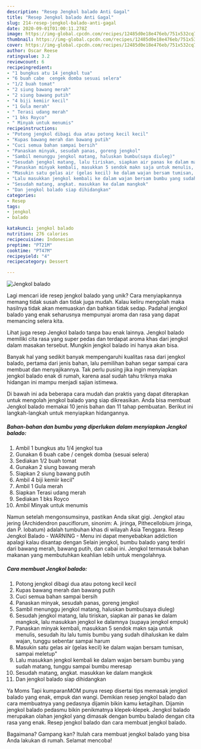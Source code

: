 ```yaml
---
description: "Resep Jengkol balado Anti Gagal"
title: "Resep Jengkol balado Anti Gagal"
slug: 214-resep-jengkol-balado-anti-gagal
date: 2020-09-01T01:00:11.278Z
image: https://img-global.cpcdn.com/recipes/12485d0e18e476eb/751x532cq70/jengkol-balado-foto-resep-utama.jpg
thumbnail: https://img-global.cpcdn.com/recipes/12485d0e18e476eb/751x532cq70/jengkol-balado-foto-resep-utama.jpg
cover: https://img-global.cpcdn.com/recipes/12485d0e18e476eb/751x532cq70/jengkol-balado-foto-resep-utama.jpg
author: Oscar Reese
ratingvalue: 3.2
reviewcount: 6
recipeingredient:
- "1 bungkus atu 14 jengkol tua"
- "6 buah cabe  cengek domba sesuai selera"
- "1/2 buah tomat"
- "2 siung bawang merah"
- "2 siung bawang putih"
- "4 biji kemiir kecil"
- "1 Gula merah"
- " Terasi udang merah"
- "1 bks Royco"
- " Minyak untuk menumis"
recipeinstructions:
- "Potong jengkol dibagi dua atau potong kecil kecil"
- "Kupas bawang merah dan bawang putih"
- "Cuci semua bahan sampai bersih"
- "Panaskan minyak, sesudah panas, goreng jengkol"
- "Sambil menunggu jengkol matang, haluskan bumbu(saya diuleg)"
- "Sesudah jengkol matang, lalu tiriskan, siapkan air panas ke dalam mangkok, lalu masukkan jengkol ke dalamnya (supaya jengkol empuk)"
- "Panaskan minyak kembali, masukkan 5 sendok makn saja untuk menulis, sesudah itu lalu tumis bumbu yang sudah dihaluskan ke dalm wajan, tunggu sebentar sampai harum"
- "Masukin satu gelas air (gelas kecil) ke dalam wajan bersam tumisan, sampai meletup&#34;"
- "Lalu masukkan jengkol kembali ke dalam wajan bersam bumbu yang sudah matang, tunggu sampai bumbu meresap"
- "Sesudah matang, angkat. masukkan ke dalam mangkok"
- "Dan jengkol balado siap dihidangkan"
categories:
- Resep
tags:
- jengkol
- balado

katakunci: jengkol balado 
nutrition: 276 calories
recipecuisine: Indonesian
preptime: "PT21M"
cooktime: "PT47M"
recipeyield: "4"
recipecategory: Dessert

---
```



![Jengkol balado](https://img-global.cpcdn.com/recipes/12485d0e18e476eb/751x532cq70/jengkol-balado-foto-resep-utama.jpg)

Lagi mencari ide resep jengkol balado yang unik? Cara menyiapkannya memang tidak susah dan tidak juga mudah. Kalau keliru mengolah maka hasilnya tidak akan memuaskan dan bahkan tidak sedap. Padahal jengkol balado yang enak seharusnya mempunyai aroma dan rasa yang dapat memancing selera kita.

Lihat juga resep Jengkol balado tanpa bau enak lainnya. Jengkol balado memiliki cita rasa yang super pedas dan terdapat aroma khas dari jengkol dalam masakan tersebut. Mungkin jengkol balado ini hanya akan bisa.

Banyak hal yang sedikit banyak mempengaruhi kualitas rasa dari jengkol balado, pertama dari jenis bahan, lalu pemilihan bahan segar sampai cara membuat dan menyajikannya. Tak perlu pusing jika ingin menyiapkan jengkol balado enak di rumah, karena asal sudah tahu triknya maka hidangan ini mampu menjadi sajian istimewa.


Di bawah ini ada beberapa cara mudah dan praktis yang dapat diterapkan untuk mengolah jengkol balado yang siap dikreasikan. Anda bisa membuat Jengkol balado memakai 10 jenis bahan dan 11 tahap pembuatan. Berikut ini langkah-langkah untuk menyiapkan hidangannya.

<!--inarticleads1-->

##### Bahan-bahan dan bumbu yang diperlukan dalam menyiapkan Jengkol balado:

1. Ambil 1 bungkus atu 1/4 jengkol tua
1. Gunakan 6 buah cabe / cengek domba (sesuai selera)
1. Sediakan 1/2 buah tomat
1. Gunakan 2 siung bawang merah
1. Siapkan 2 siung bawang putih
1. Ambil 4 biji kemiir kecil&#34;
1. Ambil 1 Gula merah
1. Siapkan  Terasi udang merah
1. Sediakan 1 bks Royco
1. Ambil  Minyak untuk menumis


Namun setelah mengonsumsinya, pastikan Anda sikat gigi. Jengkol atau jering (Archidendron pauciflorum, sinonim: A. jiringa, Pithecellobium jiringa, dan P. lobatum) adalah tumbuhan khas di wilayah Asia Tenggara. Resep Jengkol Balado - WARNING - Menu ini dapat menyebabkan addiction apalagi kalau disantap dengan Selain jengkol, bumbu balado yang terdiri dari bawang merah, bawang putih, dan cabai ini. Jengkol termasuk bahan makanan yang membutuhkan keahlian lebih untuk mengolahnya. 

<!--inarticleads2-->

##### Cara membuat Jengkol balado:

1. Potong jengkol dibagi dua atau potong kecil kecil
1. Kupas bawang merah dan bawang putih
1. Cuci semua bahan sampai bersih
1. Panaskan minyak, sesudah panas, goreng jengkol
1. Sambil menunggu jengkol matang, haluskan bumbu(saya diuleg)
1. Sesudah jengkol matang, lalu tiriskan, siapkan air panas ke dalam mangkok, lalu masukkan jengkol ke dalamnya (supaya jengkol empuk)
1. Panaskan minyak kembali, masukkan 5 sendok makn saja untuk menulis, sesudah itu lalu tumis bumbu yang sudah dihaluskan ke dalm wajan, tunggu sebentar sampai harum
1. Masukin satu gelas air (gelas kecil) ke dalam wajan bersam tumisan, sampai meletup&#34;
1. Lalu masukkan jengkol kembali ke dalam wajan bersam bumbu yang sudah matang, tunggu sampai bumbu meresap
1. Sesudah matang, angkat. masukkan ke dalam mangkok
1. Dan jengkol balado siap dihidangkan


Ya Moms Tapi kumparanMOM punya resep disertai tips memasak jengkol balado yang enak, empuk dan wangi. Demikian resep jengkol balado dan cara membuatnya yang pedasnya dijamin bikin kamu ketagihan. Dijamin jengkol balado pedasmu bikin penikmatnya klepek-klepek. Jengkol balado merupakan olahan jengkol yang dimasak dengan bumbu balado dengan cita rasa yang enak. Resep jengkol balado dan cara membuat jengkol balado. 

Bagaimana? Gampang kan? Itulah cara membuat jengkol balado yang bisa Anda lakukan di rumah. Selamat mencoba!
